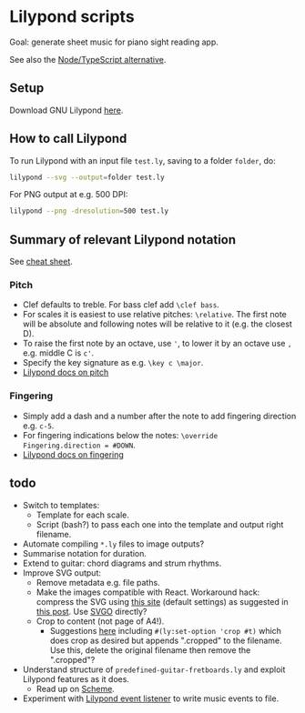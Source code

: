 # Lilypond scripts

Goal: generate sheet music for piano sight reading app.

See also the [Node/TypeScript alternative](https://github.com/MikeCullimore/lilypond-ts).

## Setup

Download GNU Lilypond [here](https://lilypond.org/download.html).

## How to call Lilypond

To run Lilypond with an input file `test.ly`, saving to a folder `folder`, do:

```bash
lilypond --svg --output=folder test.ly
```

For PNG output at e.g. 500 DPI:

```bash
lilypond --png -dresolution=500 test.ly
```

## Summary of relevant Lilypond notation

See [cheat sheet](https://lilypond.org/doc/v2.23/Documentation/notation/cheat-sheet).

### Pitch

* Clef defaults to treble. For bass clef add `\clef bass`.
* For scales it is easiest to use relative pitches: `\relative`. The first note will be absolute and following notes will be relative to it (e.g. the closest D).
* To raise the first note by an octave, use `'`, to lower it by an octave use `,` e.g. middle C is `c'`.
* Specify the key signature as e.g. `\key c \major`.
* [Lilypond docs on pitch](https://lilypond.org/doc/v2.23/Documentation/notation/writing-pitches)

### Fingering

* Simply add a dash and a number after the note to add fingering direction e.g. `c-5`.
* For fingering indications below the notes: `\override Fingering.direction = #DOWN`.
* [Lilypond docs on fingering](https://lilypond.org/doc/v2.23/Documentation/learning/within_002dstaff-objects)

## todo

* Switch to templates:
    * Template for each scale.
    * Script (bash?) to pass each one into the template and output right filename.
* Automate compiling `*.ly` files to image outputs?
* Summarise notation for duration.
* Extend to guitar: chord diagrams and strum rhythms.
* Improve SVG output:
    * Remove metadata e.g. file paths.
    * Make the images compatible with React. Workaround hack: compress the SVG using [this site](https://jakearchibald.github.io/svgomg/) (default settings) as suggested in [this post](https://github.com/facebook/create-react-app/issues/11770). Use [SVGO](https://github.com/svg/svgo) directly?
    * Crop to content (not page of A4!).
        * Suggestions [here](https://superuser.com/questions/96970/lilypond-is-there-a-way-to-auto-crop-the-paper) including `#(ly:set-option 'crop #t)` which does crop as desired but appends ".cropped" to the filename. Use this, delete the original filename then remove the ".cropped"?
* Understand structure of `predefined-guitar-fretboards.ly` and exploit Lilypond features as it does.
    * Read up on [Scheme](https://en.wikipedia.org/wiki/Scheme_(programming_language)).
* Experiment with [Lilypond event listener](https://lilypond.org/doc/v2.21/Documentation/notation/saving-music-events-to-a-file) to write music events to file.
